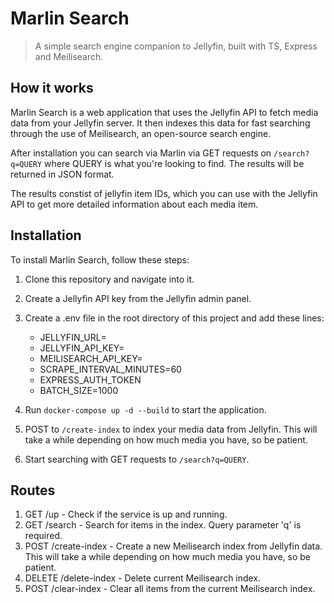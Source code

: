 # Marlin Search

> A simple search engine companion to Jellyfin, built with TS, Express and Meilisearch.

## How it works

Marlin Search is a web application that uses the Jellyfin API to fetch media data from your Jellyfin server. It then indexes this data for fast searching through the use of Meilisearch, an open-source search engine.

After installation you can search via Marlin via GET requests on `/search?q=QUERY` where QUERY is what you're looking to find. The results will be returned in JSON format.

The results constist of jellyfin item IDs, which you can use with the Jellyfin API to get more detailed information about each media item.

## Installation

To install Marlin Search, follow these steps:

1. Clone this repository and navigate into it.
2. Create a Jellyfin API key from the Jellyfin admin panel.
3. Create a .env file in the root directory of this project and add these lines:

   - JELLYFIN_URL=<jellyfin-server-url>
   - JELLYFIN_API_KEY=<jellyfin-api-key>
   - MEILISEARCH_API_KEY=<random-key-here>
   - SCRAPE_INTERVAL_MINUTES=60
   - EXPRESS_AUTH_TOKEN<secret-here>
   - BATCH_SIZE=1000

4. Run `docker-compose up -d --build` to start the application.
5. POST to `/create-index` to index your media data from Jellyfin. This will take a while depending on how much media you have, so be patient.
6. Start searching with GET requests to `/search?q=QUERY`.

## Routes

1. GET /up - Check if the service is up and running.
2. GET /search - Search for items in the index. Query parameter 'q' is required.
3. POST /create-index - Create a new Meilisearch index from Jellyfin data. This will take a while depending on how much media you have, so be patient.
4. DELETE /delete-index - Delete current Meilisearch index.
5. POST /clear-index - Clear all items from the current Meilisearch index.
